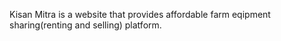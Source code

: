 Kisan Mitra is a website that provides affordable farm eqipment sharing(renting and selling) platform.
